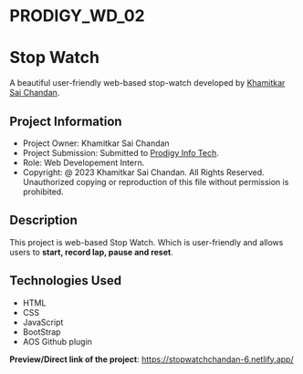 # PRODIGY_WD_02
# **Stop Watch**

A beautiful user-friendly web-based stop-watch developed by [Khamitkar Sai Chandan](https://www.linkedin.com/in/khamitkar-sai-chandan-b91802259).

## Project Information
- Project Owner: Khamitkar Sai Chandan
- Project Submission: Submitted to [Prodigy Info Tech](https://www.linkedin.com/company/prodigy-infotech).
- Role: Web Developement Intern.
- Copyright: @ 2023 Khamitkar Sai Chandan. All Rights Reserved. Unauthorized copying or reproduction of this file without permission is prohibited.

## Description
This project is web-based Stop Watch. Which is user-friendly and allows users to **start, record lap,  pause and reset**.

##  Technologies Used
- HTML
- CSS
- JavaScript
- BootStrap
- AOS Github plugin

**Preview/Direct link of the project**: https://stopwatchchandan-6.netlify.app/
